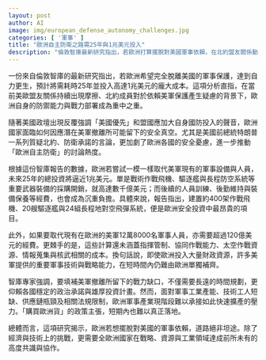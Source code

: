 ```yaml
---
layout: post
author: AI
image: img/european_defense_autonomy_challenges.jpg
categories: [ '軍事' ]
title: "歐洲自主防衛之路需25年與1兆美元投入"
description: "倫敦智庫最新研究指出，若歐洲打算擺脫對美國軍事依賴，在北約盟友關係動盪及美方強調「美國優先」背景下，建置相當美軍規模的戰力，25年內將需1兆美元。主要挑戰包括戰術作戰飛機、驅逐艦、防空系統等高昂投資，以及人員、技術、產能和政策協作的多重難題，歐盟需面對財政、技術與工業協作上的巨大壓力，實現自主防禦並非短期可達成。"
---
```

一份來自倫敦智庫的最新研究指出，若歐洲希望完全脫離美國的軍事保護，達到自力更生，預計將需耗時25年並投入高達1兆美元的龐大成本。這項分析直指，在當前美歐盟友關係持續出現摩擦、北約成員對於依賴美軍保護產生疑慮的背景下，歐洲自身的防禦能力與戰力部署成為重中之重。

隨著美國政壇出現反覆強調「美國優先」和盟國應加大自身國防投入的聲音，歐洲國家面臨如何因應潛在美軍撤離所可能留下的安全真空。尤其是美國前總統特朗普一系列質疑北約、防衛承諾的言論，更加劇了歐洲各國的安全憂慮，進一步推動「歐洲自主防衛」的討論熱度。

根據這份智庫報告的數據，歐洲若嘗試一模一樣取代美軍現有的軍事設備與人員，未來25年的總投資將逼近1兆美元。單是戰術作戰飛機、驅逐艦與長程防空系統等重要武器裝備的採購開銷，就高達數千億美元；而後續的人員訓練、後勤維持與裝備保養等經費，也會成為沉重負擔。具體來說，報告指出，建置約400架作戰飛機、20艘驅逐艦與24組長程地對空飛彈系統，便是歐洲安全投資中最昂貴的項目。

此外，如果要取代現有在歐洲的美軍12萬8000名軍事人員，亦需要超過120億美元的經費。更棘手的是，這些計算還未涵蓋指揮管制、協同作戰能力、太空作戰資源、情報蒐集與核武相關的成本。換句話說，即使歐洲投入大量財政資源，許多美軍提供的重要軍事技術與戰略能力，在短時間內仍難由歐洲單獨補齊。

智庫專家強調，要填補美軍撤離所留下的戰力缺口，不僅需要長遠的時間規劃，更仰賴各國穩定的政治承諾與雄厚投資計畫。然而，面對軍事工業產能、技術工人短缺、供應鏈瓶頸及相關法規限制，歐洲軍事產業現階段難以承接如此快速擴產的壓力。「購買歐洲貨」的政策主張，短期內也難以真正落地。

總體而言，這項研究揭示，歐洲若想擺脫對美國的軍事依賴，道路絕非坦途。除了經濟與技術上的挑戰，更需要全歐洲國家在戰略、資源與工業領域達成前所未有的高度共識與協作。